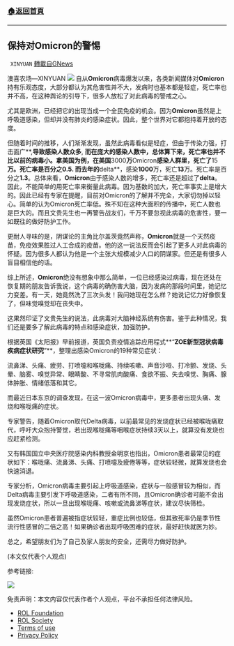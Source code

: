 ###  [:house:返回首頁](https://github.com/ourhimalayas/txt)
---


## 保持对Omicron的警惕
` XINYUAN` [轉載自GNews](https://gnews.org/zh-hans/2120148/)

澳喜农场—XINYUAN
![](https://assets.gnews.org/wp-content/uploads/2022/03/face-mask-g98d761a32_1280.png)
自从**Omicron**病毒爆发以来，各类新闻媒体对**Omicron**持有乐观态度，大部分都认为其危害性并不大，发病时也基本都是轻症，死亡率也并不高，在这种舆论的引导下，很多人放松了对此病毒的警戒之心。

尤其是欧洲，已经把它的出现当成一个全民免疫的机会。因为**Omicron**虽然是上呼吸道感染，但却并没有肺炎的感染症状。因此，整个世界对它都抱持着开放的态度。

但随着时间的推移，人们渐渐发现，虽然此病毒看似是轻症，但由于传染力强，打击面广**,**导致感染人数众多**, **而在庞大的感染人数中，总体算下来，死亡率也并不比以前的病毒小。拿美国为例，在美国**3000**万**Omicron**感染人群里，死亡了**15**万。死亡率是百分之0.5. 而去年的**delta**，感染**1000**万，死亡**13**万。死亡率是百分之**1.3**。总体来看，**Omicron**由于感染人数的增多，死亡率还是超过了**delta**。因此，不能简单的用死亡率来衡量此病毒。因为基数的加大，死亡率事实上是增大的。因此已经有专家在提醒，目前对Omicron的了解并不完全，大家切勿掉以轻心。简单的认为Omicron死亡率低。殊不知在这种大面积的传播中，死亡人数也是巨大的。而且文贵先生也一再警告战友们，千万不要忽视此病毒的危害性，要一如既往的做好防护工作。

更耐人寻味的是，阴谋论的主角比尔盖茨竟然声称，**Omicron**就是一个天然疫苗，免疫效果胜过人工合成的疫苗。他的这一说法反而会引起了更多人对此病毒的怀疑。因为很多人都认为他是一个主张大规模减少人口的阴谋家。但还是有很多人盲目相信他的话。

综上所述，**Omicron**绝没有想象中那么简单，一位已经感染过病毒，现在还处在恢复期的朋友告诉我说，这个病毒的确伤害大脑，因为发病的那段时间里，她记忆力变差。有一天，她竟然洗了三次头发！我问她现在怎么样？她说记忆力好像恢复了，但味觉嗅觉却在丧失中。

这果然印证了文贵先生的说法，此病毒对大脑神经系统有伤害。鉴于此种情况，我们还是要多了解此病毒的特点和感染症状，加强防护。

根据英国《太阳报》早前报道，英国负责疫情追踪应用程式**“**ZOE新型冠状病毒疾病症状研究**”**，整理出感染Omicron的19种常见症状：

流鼻涕、头痛、疲劳、打喷嚏和喉咙痛、持续咳嗽、声音沙哑、打冷颤、发烧、头晕、脑雾、嗅觉异常、眼睛酸、不寻常肌肉酸痛、食欲不振、失去嗅觉、胸痛、腺体肿胀、情绪低落和其它。

而最近日本东京的调查发现，在这一波Omicron病毒中，更多患者出现头痛、发烧和喉咙痛的症状。

专家警告，随着Omicron取代Delta病毒，以前最常见的发烧症状已经被喉咙痛取代，呼吁大众抱持警觉，若出现喉咙痛等咽喉症状持续3天以上，就算没有发烧也应赶紧检测。

又有韩国国立中央医疗院感染内科教授金明京也指出，Omicron患者最常见的症状如下：喉咙痛、流鼻涕、头痛、打喷嚏及疲倦等等，症状较轻微，就算发烧也会快速消退。

专家分析，Omicron病毒主要引起上呼吸道感染，症状与一般感冒较为相似，而Delta病毒主要引发下呼吸道感染，二者有所不同，且Omicron确诊者可能不会出现发烧症状，所以一旦出现喉咙痛、咳嗽或流鼻涕等症状，建议尽快筛检。

虽然Omicron患者普遍被指症状较轻，重症比例也较低，但其致死率仍是季节性流行性感冒的二倍之高！如果确诊者出现呼吸困难的症状，最好赶快就医为妙。

总之，希望朋友们为了自己及家人朋友的安全，还需尽力做好防护。

(本文仅代表个人观点)

参考链接:




![](https://assets.gnews.org/wp-content/uploads/2022/03/logo正版澳喜2.jpeg)
 

免责声明：本文内容仅代表作者个人观点，平台不承担任何法律风险。

- [ROL Foundation](https://rolfoundation.org/)
- [ROL Society](https://rolsociety.org/)
- [Terms of use](https://gnews.org/terms-of-use-3/)
- [Privacy Policy](https://gnews.org/privacy-policy/)
